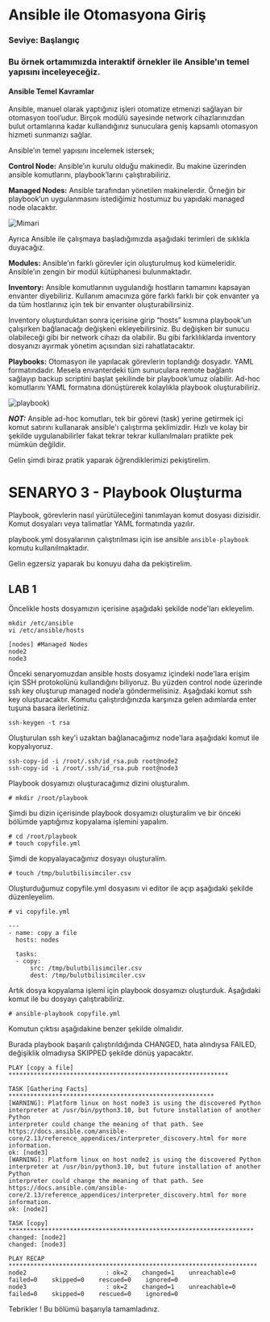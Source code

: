 # Ansible ile Otomasyona Giriş 
### Seviye: Başlangıç  

### Bu örnek ortamımızda interaktif örnekler ile Ansible'ın temel yapısını inceleyeceğiz.

#### Ansible Temel Kavramlar

Ansible, manuel olarak yaptığınız işleri otomatize etmenizi sağlayan bir otomasyon tool’udur. Birçok modülü sayesinde network cihazlarınızdan bulut ortamlarına kadar kullandığınız sunuculara geniş kapsamlı otomasyon hizmeti sunmanızı sağlar.

Ansible’ın temel yapısını incelemek istersek;

**Control Node:** Ansible’ın kurulu olduğu makinedir. Bu makine üzerinden ansible komutlarını, playbook’larını çalıştırabiliriz.

**Managed Nodes:** Ansible tarafından yönetilen makinelerdir. Örneğin bir playbook’un uygulanmasını istediğimiz hostumuz bu yapıdaki managed node olacaktır.

![Mimari](https://miro.medium.com/max/963/0*9tjXPw5vgixFz6I3)

Ayrıca Ansible ile çalışmaya başladığımızda aşağıdaki terimleri de sıklıkla duyacağız.

**Modules:** Ansible’ın farklı görevler için oluşturulmuş kod kümeleridir. Ansible’ın zengin bir modül kütüphanesi bulunmaktadır.

**Inventory:** Ansible komutlarının uygulandığı hostların tamamını kapsayan envanter diyebiliriz.
Kullanım amacınıza göre farklı farklı bir çok envanter ya da tüm hostlarınız için tek bir envanter oluşturabilirsiniz. 

Inventory oluşturduktan sonra içerisine girip “hosts” kısmına playbook'un çalışırken bağlanacağı değişkeni ekleyebilirsiniz. Bu değişken bir sunucu olabileceği gibi bir network cihazı da olabilir. Bu gibi farklılıklarda inventory dosyanızı ayırmak yönetim açısından sizi rahatlatacaktır.

**Playbooks:** Otomasyon ile yapılacak görevlerin toplandığı dosyadır. YAML formatındadır. Mesela envanterdeki tüm sunuculara remote bağlantı sağlayıp backup scriptini başlat şekilinde bir playbook’umuz olabilir. Ad-hoc komutlarını YAML formatına dönüştürerek kolaylıkla playbook oluşturabiliriz.

![playbook)](https://miro.medium.com/max/963/0*BxInjuE_acj1N6fe)

***NOT:*** Ansible ad-hoc komutları, tek bir görevi (task) yerine getirmek içi komut satırını kullanarak ansible'ı çalıştırma şeklimizdir. Hızlı ve kolay bir şekilde uygulanabilirler fakat tekrar tekrar kullanılmaları pratikte pek mümkün değildir. 

Gelin şimdi biraz pratik yaparak öğrendiklerimizi pekiştirelim.  

























# SENARYO 3 - Playbook Oluşturma

Playbook, görevlerin nasıl yürütüleceğini tanımlayan komut dosyası dizisidir. Komut dosyaları veya talimatlar YAML formatında yazılır.

playbook.yml dosyalarının çalıştırılması için ise ansible `ansible-playbook` komutu kullanılmaktadır.


Gelin egzersiz yaparak bu konuyu daha da pekiştirelim.

## LAB 1

Öncelikle hosts dosyamızın içerisine aşağıdaki şekilde node'ları ekleyelim.

````
mkdir /etc/ansible
vi /etc/ansible/hosts
````
````
[nodes] #Managed Nodes 
node2
node3
````

Önceki senaryomuzdan ansible hosts dosyamız içindeki node'lara erişim için SSH protokolünü kullandığını biliyoruz. Bu yüzden control node üzerinde ssh key oluşturup managed node’a göndermelisiniz. Aşağıdaki komut ssh key oluşturacaktır. Komutu çalıştırdığınızda karşınıza gelen adımlarda enter tuşuna basara ilerletiniz.

````
ssh-keygen -t rsa
````
Oluşturulan ssh key'i uzaktan bağlanacağımız node'lara aşağıdaki komut ile kopyalıyoruz.

````
ssh-copy-id -i /root/.ssh/id_rsa.pub root@node2
ssh-copy-id -i /root/.ssh/id_rsa.pub root@node3
````

Playbook dosyamızı oluşturacağımız dizini oluşturalım.

````
# mkdir /root/playbook
`````
Şimdi bu dizin içerisinde playbook dosyamızı oluşturalim ve bir önceki bölümde yaptığımız kopyalama işlemini yapalım.

````
# cd /root/playbook
# touch copyfile.yml
````
Şimdi de kopyalayacağımız dosyayı oluşturalim.

````
# touch /tmp/bulutbilisimciler.csv
````
Oluşturduğumuz copyfile.yml dosyasını vi editor ile açıp aşağıdaki şekilde düzenleyelim.

````
# vi copyfile.yml

--- 
- name: copy a file 
  hosts: nodes

  tasks: 
  - copy: 
      src: /tmp/bulutbilisimciler.csv
      dest: /tmp/bulutbilisimciler.csv

````
Artık dosya kopyalama işlemi için playbook dosyamızı oluşturduk. Aşağıdaki komut ile bu dosyayı çalıştırabiliriz.

````
# ansible-playbook copyfile.yml
````
Komutun çıktısı aşağıdakine benzer şekilde olmalıdır. 

Burada playbook başarılı çalıştırıldığında CHANGED, hata alındıysa FAILED, değişiklik olmadıysa SKIPPED şekilde dönüş yapacaktır.


````
PLAY [copy a file] *************************************************************

TASK [Gathering Facts] *********************************************************
[WARNING]: Platform linux on host node3 is using the discovered Python
interpreter at /usr/bin/python3.10, but future installation of another Python
interpreter could change the meaning of that path. See
https://docs.ansible.com/ansible-
core/2.13/reference_appendices/interpreter_discovery.html for more information.
ok: [node3]
[WARNING]: Platform linux on host node2 is using the discovered Python
interpreter at /usr/bin/python3.10, but future installation of another Python
interpreter could change the meaning of that path. See
https://docs.ansible.com/ansible-
core/2.13/reference_appendices/interpreter_discovery.html for more information.
ok: [node2]

TASK [copy] ********************************************************************
changed: [node2]
changed: [node3]

PLAY RECAP *********************************************************************
node2                      : ok=2    changed=1    unreachable=0    failed=0    skipped=0    rescued=0    ignored=0   
node3                      : ok=2    changed=1    unreachable=0    failed=0    skipped=0    rescued=0    ignored=0  
````
Tebrikler ! 
Bu bölümü başarıyla tamamladınız.
